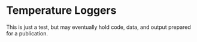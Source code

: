 # Temperature Loggers

This is just a test, but may eventually hold code, data, and output prepared for a publication.

